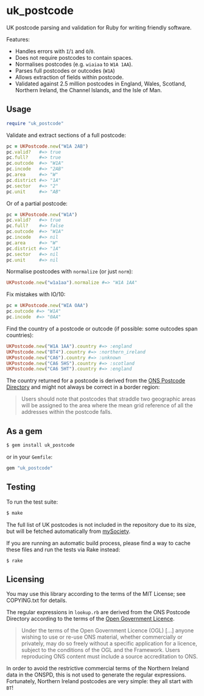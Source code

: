 # uk_postcode

UK postcode parsing and validation for Ruby for writing friendly software.

Features:

* Handles errors with `I`/`1` and `O`/`0`.
* Does not require postcodes to contain spaces.
* Normalises postcodes (e.g. `wiaiaa` to `W1A 1AA`).
* Parses full postcodes or outcodes (`W1A`)
* Allows extraction of fields within postcode.
* Validated against 2.5 million postcodes in England, Wales, Scotland, Northern
  Ireland, the Channel Islands, and the Isle of Man.

## Usage

```ruby
require "uk_postcode"
```

Validate and extract sections of a full postcode:

```ruby
pc = UKPostcode.new("W1A 2AB")
pc.valid?   #=> true
pc.full?    #=> true
pc.outcode  #=> "W1A"
pc.incode   #=> "2AB"
pc.area     #=> "W"
pc.district #=> "1A"
pc.sector   #=> "2"
pc.unit     #=> "AB"
```

Or of a partial postcode:

```ruby
pc = UKPostcode.new("W1A")
pc.valid?   #=> true
pc.full?    #=> false
pc.outcode  #=> "W1A"
pc.incode   #=> nil
pc.area     #=> "W"
pc.district #=> "1A"
pc.sector   #=> nil
pc.unit     #=> nil
```

Normalise postcodes with `normalize` (or just `norm`):

```ruby
UKPostcode.new("w1a1aa").normalize #=> "W1A 1AA"
```

Fix mistakes with IO/10:

```ruby
pc = UKPostcode.new("WIA OAA")
pc.outcode #=> "W1A"
pc.incode  #=> "0AA"
```

Find the country of a postcode or outcode (if possible: some outcodes span
countries):

```ruby
UKPostcode.new("W1A 1AA").country #=> :england
UKPostcode.new("BT4").country #=> :northern_ireland
UKPostcode.new("CA6").country #=> :unknown
UKPostcode.new("CA6 5HS").country #=> :scotland
UKPostcode.new("CA6 5HT").country #=> :england
```

The country returned for a postcode is derived from the [ONS Postcode
Directory][onspd] and might not always be correct in a border region:

> Users should note that postcodes that straddle two geographic areas will be
> assigned to the area where the mean grid reference of all the addresses
> within the postcode falls.

## As a gem

```sh
$ gem install uk_postcode
```

or in your `Gemfile`:

```ruby
gem "uk_postcode"
```

## Testing

To run the test suite:

```sh
$ make
```

The full list of UK postcodes is not included in the repository due to its
size, but will be fetched automatically from [mySociety][mys].

If you are running an automatic build process, please find a way to cache these
files and run the tests via Rake instead:

```
$ rake
```

## Licensing

You may use this library according to the terms of the MIT License; see
COPYING.txt for details.

The regular expressions in `lookup.rb` are derived from the ONS Postcode
Directory according to the terms of the [Open Government
Licence][onspd-lic].

> Under the terms of the Open Government Licence (OGL) […] anyone wishing to
> use or re-use ONS material, whether commercially or privately, may do so
> freely without a specific application for a licence, subject to the
> conditions of the OGL and the Framework. Users reproducing ONS content must
> include a source accreditation to ONS.

In order to avoid the restrictive commercial terms of the Northern Ireland
data in the ONSPD, this is not used to generate the regular expressions.
Fortunately, Northern Ireland postcodes are very simple: they all start with
`BT`!

[mys]: http://parlvid.mysociety.org/os/
[onspd]: http://www.ons.gov.uk/ons/guide-method/geography/products/postcode-directories/-nspp-/index.html
[onspd-lic]: http://www.ons.gov.uk/ons/guide-method/geography/beginner-s-guide/licences/index.html
